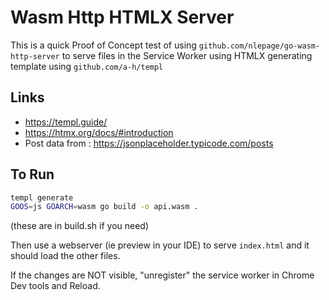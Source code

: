 # Wasm Http HTMLX Server

This is a quick Proof of Concept test of using `github.com/nlepage/go-wasm-http-server` to serve files in the Service Worker using HTMLX generating template using `github.com/a-h/templ`

## Links
- https://templ.guide/
- https://htmx.org/docs/#introduction
- Post data from : https://jsonplaceholder.typicode.com/posts

## To Run

```bash
templ generate
GOOS=js GOARCH=wasm go build -o api.wasm .
```
(these are in build.sh if you need)

Then use a webserver (ie preview in your IDE) to serve `index.html` and it should load the other files.


If the changes are NOT visible, "unregister" the service worker in Chrome Dev tools and Reload.

